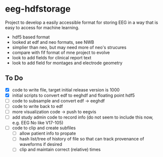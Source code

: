 # eeg-hdfstorage

Project to develop a easily accessible format for storing EEG in a way that is easy to access for machine learning.

- hdf5 based format
- looked at edf and neo formats, see NWB
- simplier than neo, but may need more of neo's strucures
- compare with fif format of mne project to evolve
- look to add fields for clinical report text
- look to add field for montages and electrode geometry

## To Do

- [x] code to write file, target initial release version is 1000
- [X] initial scripts to convert edf to eeghdf and floating point hdf5
- [ ] code to subsample and convert edf -> eeghdf
- [ ] code to write back to edf
- [ ] more visualization code -> push to eegvis
- [ ] add study admin code to record info (do not seem to include this now, e.g. EEG No like V17-105)
- [ ] code to clip and create subfiles
  - [ ] allow patient info to propate
  - [ ] hash list/tree of history of file so that can track provenance of waveforms if desired
  - [ ] clip and maintain correct (relative) times
